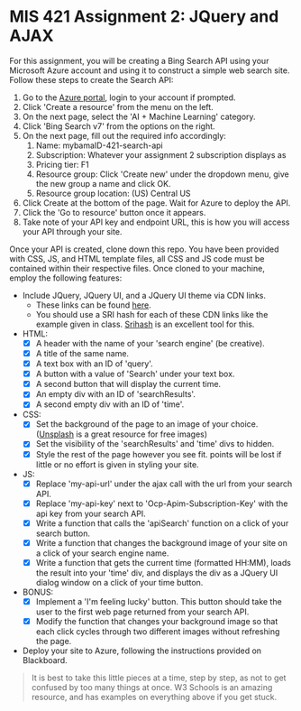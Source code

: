 # MIS 421 Assignment 2: JQuery and AJAX

For this assignment, you will be creating a Bing Search API using your Microsoft Azure account and using it to construct a simple web search site. Follow these steps to create the Search API:

1. Go to the [Azure portal](https://portal.azure.com/), login to your account if prompted.
2. Click 'Create a resource' from the menu on the left.
3. On the next page, select the 'AI + Machine Learning' category.
4. Click 'Bing Search v7' from the options on the right.
5. On the next page, fill out the required info accordingly:
    1. Name: mybamaID-421-search-api
    2. Subscription: Whatever your assignment 2 subscription displays as
    3. Pricing tier: F1
    4. Resource group: Click 'Create new' under the dropdown menu, give the new group a name and click OK.
    5. Resource group location: (US) Central US
6. Click Create at the bottom of the page. Wait for Azure to deploy the API.
7. Click the 'Go to resource' button once it appears.
8. Take note of your API key and endpoint URL, this is how you will access your API through your site.

Once your API is created, clone down this repo. You have been provided with CSS, JS, and HTML template files, all CSS and JS code must be contained within their respective files. Once cloned to your machine, employ the following features:

- Include JQuery, JQuery UI, and a JQuery UI theme via CDN links.
  - These links can be found [here](https://developers.google.com/speed/libraries/).
  - You should use a SRI hash for each of these CDN links like the example given in class. [Srihash](srihash.org) is an excellent tool for this.
- HTML:
  - [x] A header with the name of your 'search engine' (be creative).
  - [x] A title of the same name.
  - [x] A text box with an ID of 'query'.
  - [x] A button with a value of 'Search' under your text box.
  - [x] A second button that will display the current time.
  - [x] An empty div with an ID of 'searchResults'.
  - [x] A second empty div with an ID of 'time'.
- CSS:
  - [x] Set the background of the page to an image of your choice. ([Unsplash](unsplash.com) is a great resource for free images)
  - [x] Set the visibility of the 'searchResults' and 'time' divs to hidden.
  - [x] Style the rest of the page however you see fit. points will be lost if little or no effort is given in styling your site.
- JS:
  - [x] Replace 'my-api-url' under the ajax call with the url from your search API.
  - [x] Replace 'my-api-key' next to 'Ocp-Apim-Subscription-Key' with the api key from your search API.
  - [x] Write a function that calls the 'apiSearch' function on a click of your search button.
  - [x] Write a function that changes the background image of your site on a click of your search engine name.
  - [x] Write a function that gets the current time (formatted HH:MM), loads the result into your 'time' div, and displays the div as a JQuery UI dialog window on a click of your time button.
- BONUS:
  - [x] Implement a 'I'm feeling lucky' button. This button should take the user to the first web page returned from your search API.
  - [x] Modify the function that changes your background image so that each click cycles through two different images without refreshing the page.
- Deploy your site to Azure, following the instructions provided on Blackboard.

> It is best to take this little pieces at a time, step by step, as not to get confused by too many things at once. W3 Schools is an amazing resource, and has examples on everything above if you get stuck.
